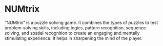 # NUMtrix
 “NUMtrix” is a puzzle solving game. It combines the types of puzzles to test problem-solving skills, including logics, pattern recognition, sequence solving, and spatial recognition to create an engaging and mentally stimulating experience. It helps in sharpening the mind of the player.
